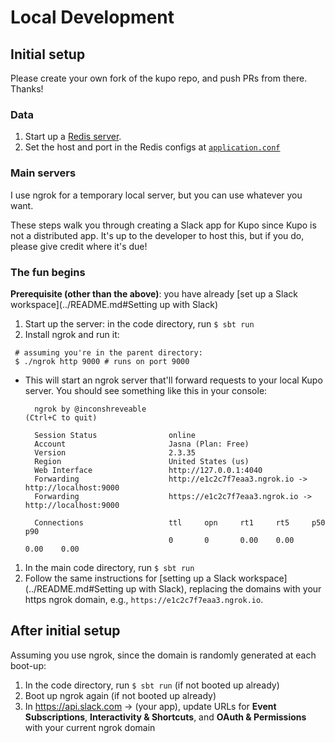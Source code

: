 # Local Development

## Initial setup

Please create your own fork of the kupo repo, and push PRs
from there. Thanks!

### Data

1. Start up a [Redis server](https://formulae.brew.sh/formula/redis).
1. Set the host and port in the Redis configs at [`application.conf`](../conf/application.conf)

### Main servers

I use ngrok for a temporary local server, but you can use whatever you want.

These steps walk you through creating a Slack app for Kupo since Kupo is not a distributed
app. It's up to the developer to host this, but if you do, please give credit where it's due!


### The fun begins

__Prerequisite (other than the above)__: you have already [set up a Slack workspace](../README.md#Setting up with Slack)

1. Start up the server: in the code directory, run `$ sbt run`
1. Install ngrok and run it:
  ```shell script
   # assuming you're in the parent directory:
   $ ./ngrok http 9000 # runs on port 9000
   ```
- This will start an ngrok server that'll forward requests to your local Kupo server. You should see something like this in your console:
  ```shell script
    ngrok by @inconshreveable                                                                         (Ctrl+C to quit)
                                                                                                                                                                    
    Session Status                online                                                                                                                            
    Account                       Jasna (Plan: Free)                                                                                                                
    Version                       2.3.35                                                                                                                            
    Region                        United States (us)                                                                                                                
    Web Interface                 http://127.0.0.1:4040                                                                                                             
    Forwarding                    http://e1c2c7f7eaa3.ngrok.io -> http://localhost:9000                                                                             
    Forwarding                    https://e1c2c7f7eaa3.ngrok.io -> http://localhost:9000                                                                            
                                                                                                                                                                    
    Connections                   ttl     opn     rt1     rt5     p50     p90                                                                                       
                                  0       0       0.00    0.00    0.00    0.00   
   ```
1. In the main code directory, run `$ sbt run`
1. Follow the same instructions for [setting up a Slack workspace](../README.md#Setting up with Slack),
   replacing the domains with your https ngrok domain, e.g.,  `https://e1c2c7f7eaa3.ngrok.io`.

## After initial setup

Assuming you use ngrok, since the domain is randomly generated at each boot-up:

1. In the code directory, run `$ sbt run` (if not booted up already)
1. Boot up ngrok again (if not booted up already)
1. In https://api.slack.com -> (your app), update URLs for **Event Subscriptions**, **Interactivity & Shortcuts**, and
   **OAuth & Permissions** with your current ngrok domain

